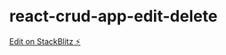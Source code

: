 # react-crud-app-edit-delete

[Edit on StackBlitz ⚡️](https://stackblitz.com/edit/react-crud-app-edit-delete)